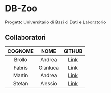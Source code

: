 # DB-Zoo
Progetto Universitario di Basi di Dati e Laboratorio

## Collaboratori
|COGNOME |NOME |GITHUB |
|:----------: |:----------: |:----------: |
|Brollo |Andrea |[Link](https://github.com/LoBrol) |
|Fabris |Gianluca |[Link](https://github.com/gianlucafabris) |
|Martin |Andrea |[Link](https://github.com/AndreaMartinLavoro) |
|Stefan |Alessio |[Link](https://github.com/alstephh) |
